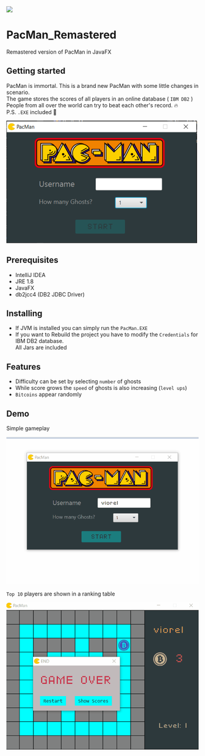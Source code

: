 <img src="/screenshots/pacmanico.ico" width="128">

# PacMan_Remastered
Remastered version of PacMan in JavaFX

## Getting started
PacMan is immortal. This is a brand new PacMan with some little changes in scenario.  
The game stores the scores of all players in an online database ( `IBM DB2` )  
People from all over the world can try to beat each other's record. 🔥   
P.S. `.EXE` included 🤩

<img src="/screenshots/screenshot1.PNG" width="500">

## Prerequisites
* IntelliJ IDEA
* JRE 1.8
* JavaFX 
* db2jcc4 (DB2 JDBC Driver)

## Installing
- If JVM is installed you can simply run the `PacMan.EXE`
- If you want to Rebuild the project you have to modify the `Credentials` for IBM DB2 database.  
All Jars are included

## Features
* Difficulty can be set by selecting `number` of ghosts
* While score grows the `speed` of ghosts is also increasing (`level ups`)
* `Bitcoins` appear randomly

## Demo
Simple gameplay

<img src="/screenshots/gif1.gif" width="700">

`Top 10` players are shown in a ranking table

<img src="/screenshots/gif2.gif" width="700">